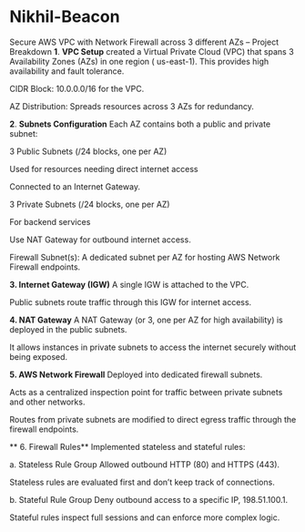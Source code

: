 # Nikhil-Beacon


Secure AWS VPC with Network Firewall across 3 different AZs – Project Breakdown
 **1**. **VPC Setup**
created a Virtual Private Cloud (VPC) that spans 3 Availability Zones (AZs) in one region ( us-east-1). This provides high availability and fault tolerance.

CIDR Block: 10.0.0.0/16 for the VPC.

AZ Distribution: Spreads resources across 3 AZs for redundancy.

 **2**. **Subnets Configuration**
Each AZ contains both a public and private subnet:

3 Public Subnets (/24 blocks, one per AZ)

Used for resources needing direct internet access 

Connected to an Internet Gateway.

3 Private Subnets (/24 blocks, one per AZ)

For backend services 

Use NAT Gateway for outbound internet access.

Firewall Subnet(s): A dedicated subnet per AZ for hosting AWS Network Firewall endpoints.

 **3. Internet Gateway (IGW)**
A single IGW is attached to the VPC.

Public subnets route traffic through this IGW for internet access.

 **4. NAT Gateway**
A NAT Gateway (or 3, one per AZ for high availability) is deployed in the public subnets.

It allows instances in private subnets to access the internet securely without being exposed.

 **5. AWS Network Firewall**
Deployed into dedicated firewall subnets.

Acts as a centralized inspection point for traffic between private subnets and other networks.

Routes from private subnets are modified to direct egress traffic through the firewall endpoints.

** 6. Firewall Rules**
 Implemented stateless and stateful rules:

a. Stateless Rule Group
Allowed outbound HTTP (80) and HTTPS (443).

Stateless rules are evaluated first and don’t keep track of connections.

b. Stateful Rule Group
Deny outbound access to a specific IP, 198.51.100.1.

Stateful rules inspect full sessions and can enforce more complex logic.
                                                                    

